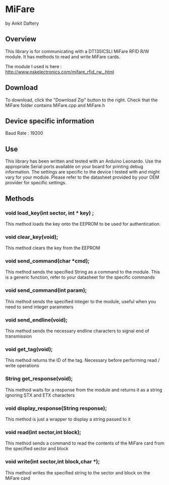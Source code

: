 MiFare
======
by Ankit Daftery

## Overview
This library is for communicating with a DT135ICSLI MiFare RFID R/W module.
It has methods to read and write MiFare cards.

The module I used is here : http://www.nskelectronics.com/mifare_rfid_rw_.html

## Download
To download, click the "Download Zip" button to the right. Check that the MiFare folder contains MiFare.cpp and MiFare.h


## Device specific information
Baud Rate : 19200

## Use
This library has been written and tested with an Arduino Leonardo.
Use the appropriate Serial ports available on your board for printing debug information.
The settings are specific to the device I tested with and might vary for your module.
Please refer to the datasheet provided by your OEM provider for specific settings.

## Methods

### void load_key(int sector, int * key) ;
This method loads the key onto the EEPROM to be used for authentication.

### void clear_key(void);
This method clears the key from the EEPROM

### void send_command(char *cmd);
This method sends the specified String as a command to the module. This is a generic function, refer to your datasheet for the specific commands

### void send_command(int param);
This method sends the specified integer to the module, useful when you need to send integer parameters

### void send_endline(void);
This method sends the necessary endline characters to signal end of transmission

### void get_tag(void);
This method returns the ID of the tag. Necessary before performing read / write operations

### String get_response(void);
This method waits for a response from the module and returns it as a string ignoring STX and ETX characters

### void display_response(String response);
This method is just a wrapper to display a string passed to it 

### void read(int sector,int block);
This method sends a command to read the contents of the MiFare card from the specified sector and block

### void write(int sector,int block,char *);
This method writes the specified string to the sector and block on the MiFare card